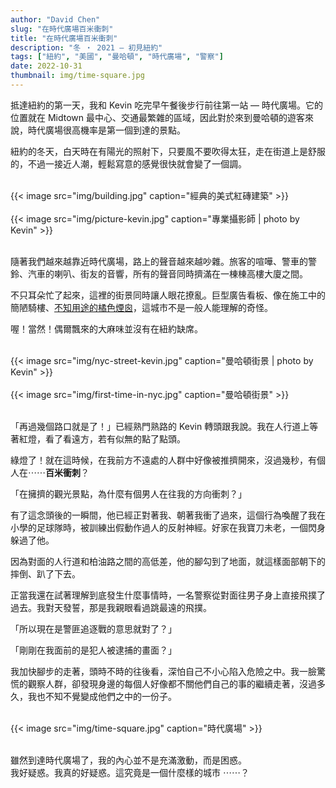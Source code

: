 ```yaml
---
author: "David Chen"
slug: "在時代廣場百米衝刺"
title: "在時代廣場百米衝刺"
description: "冬 ・ 2021 — 初見紐約"
tags: ["紐約", "美國", "曼哈頓", "時代廣場", "警察"]
date: 2022-10-31
thumbnail: img/time-square.jpg
---
```

抵達紐約的第一天，我和 Kevin 吃完早午餐後步行前往第一站 — 時代廣場。它的位置就在 Midtown 最中心、交通最繁雜的區域，因此對於來到曼哈頓的遊客來說，時代廣場很高機率是第一個到達的景點。

紐約的冬天，白天時在有陽光的照射下，只要風不要吹得太狂，走在街道上是舒服的，不過一接近人潮，輕鬆寫意的感覺很快就會變了一個調。

<br>

<div class="col-sm-12 col-md-8 mx-auto">
{{< image src="img/building.jpg" caption="經典的美式紅磚建築" >}}
</div>

<br>

<div class="col-sm-12 col-md-8 mx-auto">
{{< image src="img/picture-kevin.jpg" caption="專業攝影師 | photo by Kevin" >}}
</div>

<br>

隨著我們越來越靠近時代廣場，路上的聲音越來越吵雜。旅客的喧嘩、警車的警鈴、汽車的喇叭、街友的音響，所有的聲音同時擠滿在一棟棟高樓大廈之間。

不只耳朵忙了起來，這裡的街景同時讓人眼花撩亂。巨型廣告看板、像在施工中的簡陋騎樓、[不知用途的橘色煙囪](https://davidchen.world/blog/%E7%B4%90%E7%B4%84%E5%A4%A7%E7%85%99%E5%9B%AA/)，這城市不是一般人能理解的奇怪。

喔！當然！偶爾飄來的大麻味並沒有在紐約缺席。

<br>

<div class="col-sm-12 col-md-8 mx-auto">
{{< image src="img/nyc-street-kevin.jpg" caption="曼哈頓街景 | photo by Kevin" >}}
</div>

<br>

<div class="col-sm-12 col-md-8 mx-auto">
{{< image src="img/first-time-in-nyc.jpg" caption="曼哈頓街景" >}}
</div>

<br>

「再過幾個路口就是了！」已經熟門熟路的 Kevin 轉頭跟我說。我在人行道上等著紅燈，看了看遠方，若有似無的點了點頭。

綠燈了！就在這時候，在我前方不遠處的人群中好像被推擠開來，沒過幾秒，有個人在⋯⋯**百米衝刺**？

「在擁擠的觀光景點，為什麼有個男人在往我的方向衝刺？」

有了這念頭後的一瞬間，他已經正對著我、朝著我衝了過來，這個行為喚醒了我在小學的足球隊時，被訓練出假動作過人的反射神經。好家在我寶刀未老，一個閃身躲過了他。

因為對面的人行道和柏油路之間的高低差，他的腳勾到了地面，就這樣面部朝下的摔倒、趴了下去。

正當我還在試著理解到底發生什麼事情時，一名警察從對面往男子身上直接飛撲了過去。我對天發誓，那是我親眼看過跳最遠的飛撲。

「所以現在是警匪追逐戰的意思就對了？」

「剛剛在我面前的是犯人被逮捕的畫面？」

我加快腳步的走著，頭時不時的往後看，深怕自己不小心陷入危險之中。我一臉驚慌的觀察人群，卻發現身邊的每個人好像都不關他們自己的事的繼續走著，沒過多久，我也不知不覺變成他們之中的一份子。

<br>

<div class="col-sm-12 col-md-8 mx-auto">
{{< image src="img/time-square.jpg" caption="時代廣場" >}}
</div>

<br>

雖然到達時代廣場了，我的內心並不是充滿激動，而是困惑。\
我好疑惑。我真的好疑惑。這究竟是一個什麼樣的城市 ⋯⋯？